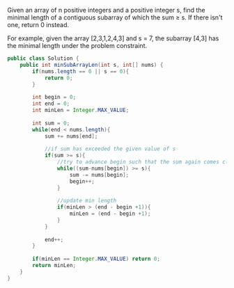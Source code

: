 Given an array of n positive integers and a positive integer s, find the minimal length of a contiguous subarray of which the sum ≥ s.
If there isn't one, return 0 instead.

For example, given the array [2,3,1,2,4,3] and s = 7,
the subarray [4,3] has the minimal length under the problem constraint.

```java
public class Solution {
    public int minSubArrayLen(int s, int[] nums) {
        if(nums.length == 0 || s == 0){
            return 0;
        }
        
        int begin = 0;
        int end = 0;
        int minLen = Integer.MAX_VALUE;
        
        int sum = 0;
        while(end < nums.length){
            sum += nums[end];
            
            //if sum has exceeded the given value of s
            if(sum >= s){
                //try to advance begin such that the sum again comes close to s
                while((sum-nums[begin]) >= s){
                    sum -= nums[begin];
                    begin++;
                }
                
                //update min length
                if(minLen > (end - begin +1)){
                    minLen = (end - begin +1);
                }
            }
            
            end++;
        }
        
        if(minLen == Integer.MAX_VALUE) return 0;
        return minLen;
    }
}
```
